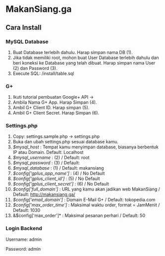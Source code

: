 # MakanSiang.ga

## Cara Install
### MySQL Database
1. Buat Database terlebih dahulu. Harap simpan nama DB (1).
2. Jika tidak memiliki root, mohon buat User Database terlebih dahulu dan beri koneksi ke Database yang telah dibuat. Harap simpan nama User (2) dan Password (3).
3. Execute SQL: /install/table.sql

### G+
1. Ikuti tutorial pembuatan Google+ API ->
2. Ambila Nama G+ App. Harap Simpan (4).
3. Ambil G+ Client ID. Harap simpan (5).
4. Ambil G+ Client Secret. Harap Simpan (6).

### Settings.php
1. Copy: settings.sample.php -> settings.php
2. Buka dan ubah settings.php sesuai database kamu.
3. *$mysql_host* : Tempat kamu menyimpan database, biasanya berbentuk IP atau Domain. Default: Localhost
4. *$mysql_username* : (2) / Default: root
5. *$mysql_password* : (3) / Default: 
6. *$mysql_database* : (1) / Default: makansiang
7. *$config['gplus_app_name']* : (4) / No Default
8. *$config['gplus_client_id']* : (5) / No Default
9. *$config['gplus_client_secret']* : (6) / No Default
10. *$config['full_domain']* : URL yang kamu akan jadikan web MakanSiang / Default: http://makansiang.ga/
11. *$config['email_domain']* : Domain E-Mail G+ / Default: tokopedia.com
12. *$config['max_order_time']* : Maksimal waktu order, format = JamMenit / Default: 1030
13. &$config['max_order']* : Maksimal pesanan perhari / Default: 50

### Login Backend

Username: admin

Password: admin

